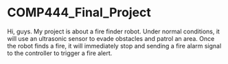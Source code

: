 # COMP444_Final_Project

Hi, guys. My project is about a fire finder robot. Under normal conditions, it will use an ultrasonic sensor to evade obstacles and patrol an area. Once the robot finds a fire, it will immediately stop and sending a fire alarm signal to the controller to trigger a fire alert.
